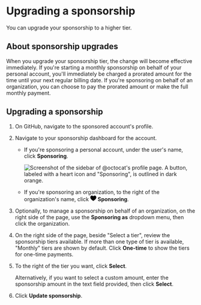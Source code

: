 # Upgrading a sponsorship

You can upgrade your sponsorship to a higher tier.

## About sponsorship upgrades

When you upgrade your sponsorship tier, the change will become effective immediately. If you're starting a monthly sponsorship on behalf of your personal account, you'll immediately be charged a prorated amount for the time until your next regular billing date. If you're sponsoring on behalf of an organization, you can choose to pay the prorated amount or make the full monthly payment.

## Upgrading a sponsorship

1. On GitHub, navigate to the sponsored account's profile.
1. Navigate to your sponsorship dashboard for the account.
   - If you're sponsoring a personal account, under the user's name, click **Sponsoring**.

     ![Screenshot of the sidebar of @octocat's profile page. A button, labeled with a heart icon and "Sponsoring", is outlined in dark orange.](/assets/images/help/profile/sponsoring-button.png)
   - If you're sponsoring an organization, to the right of the organization's name, click <svg version="1.1" width="16" height="16" viewBox="0 0 16 16" class="octicon octicon-heart-fill" aria-hidden="true"><path d="M7.655 14.916v-.001h-.002l-.006-.003-.018-.01a22.066 22.066 0 0 1-3.744-2.584C2.045 10.731 0 8.35 0 5.5 0 2.836 2.086 1 4.25 1 5.797 1 7.153 1.802 8 3.02 8.847 1.802 10.203 1 11.75 1 13.914 1 16 2.836 16 5.5c0 2.85-2.044 5.231-3.886 6.818a22.094 22.094 0 0 1-3.433 2.414 7.152 7.152 0 0 1-.31.17l-.018.01-.008.004a.75.75 0 0 1-.69 0Z"></path></svg> **Sponsoring**.
1. Optionally, to manage a sponsorship on behalf of an organization, on the right side of the page, use the **Sponsoring as** dropdown menu, then click the organization.
1. On the right side of the page, beside "Select a tier", review the sponsorship tiers available. If more than one type of tier is available, "Monthly" tiers are shown by default. Click **One-time** to show the tiers for one-time payments.
1. To the right of the tier you want, click **Select**.

   Alternatively, if you want to select a custom amount, enter the sponsorship amount in the text field provided, then click **Select**.
1. Click **Update sponsorship**.
